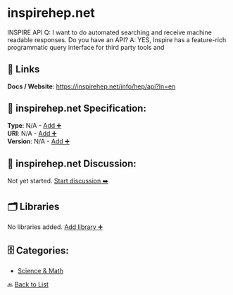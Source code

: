 # inspirehep.net

INSPIRE API Q: I want to do automated searching and receive machine readable responses.  Do you have an API? A: YES, Inspire has a feature-rich programmatic query interface for third party tools and

##  🔗 Links
**Docs / Website**: https://inspirehep.net/info/hep/api?ln=en

## 🧬 inspirehep.net Specification:
**Type**: N/A - [Add ➕](https://github.com/apis-list/apis-list/edit/main/apis.yaml#L23436)  
**URI**: N/A - [Add ➕](https://github.com/apis-list/apis-list/edit/main/apis.yaml#L23436)  
**Version**: N/A - [Add ➕](https://github.com/apis-list/apis-list/edit/main/apis.yaml#L23436)

## 💬 inspirehep.net Discussion:
Not yet started. [Start discussion ➡️](https://github.com/apis-list/apis-list/discussions/new)

## 🗂️ Libraries

No libraries added. [Add library ➕](https://github.com/apis-list/apis-list/edit/main/apis.yaml#L23436)    


## 🗄️ Categories:
- [Science & Math](https://github.com/apis-list/apis-list#science--math-)

🔙  [Back to List](https://github.com/apis-list/apis-list)
